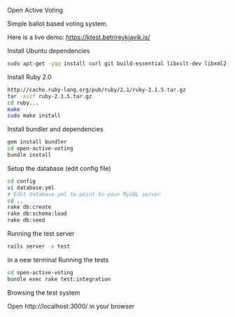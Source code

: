 Open Active Voting

Simple ballot based voting system.

Here is a live demo:
https://ktest.betrireykjavik.is/


Install Ubuntu dependencies
````bash
sudo apt-get -yqq install curl git build-essential libxslt-dev libxml2-dev libmysqlclient-dev mysql-server
````

Install Ruby 2.0
````bash
http://cache.ruby-lang.org/pub/ruby/2.1/ruby-2.1.5.tar.gz
tar -xvzf ruby-2.1.5.tar.gz
cd ruby...
make
sudo make install
````

Install bundler and dependencies
````bash
gem install bundler
cd open-active-voting
bundle install
````

Setup the database (edit config file)
````bash
cd config
vi database.yml
# Edit database.yml to point to your MySQL server
cd ..
rake db:create
rake db:schema:load
rake db:seed
````

Running the test server
````bash
rails server -e test
````

In a new terminal Running the tests
````bash
cd open-active-voting
bundle exec rake test:integration
````

Browsing the test system

Open http://localhost:3000/ in your browser
